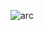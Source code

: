 ![arc](https://user-images.githubusercontent.com/61818941/173257091-751d6f13-cca1-40f6-8bd1-ee741c57895d.jpg)
